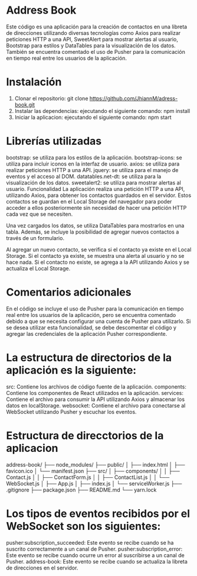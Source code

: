 # Address Book
Este código es una aplicación para la creación de contactos en una libreta de direcciones utilizando diversas tecnologías como Axios para realizar peticiones HTTP a una API, SweetAlert para mostrar alertas al usuario, Bootstrap para estilos y DataTables para la visualización de los datos. También se encuentra comentado el uso de Pusher para la comunicación en tiempo real entre los usuarios de la aplicación.

# Instalación
1. Clonar el repositorio:
    git clone https://github.com/JhiannM/adress-book.git
2. Instalar las dependencias:
    ejecutando el siguiente comando: npm install
3. Iniciar la aplicacion:
    ejecutando el siguiente comando: npm start

# Librerías utilizadas
bootstrap: se utiliza para los estilos de la aplicación.
bootstrap-icons: se utiliza para incluir iconos en la interfaz de usuario.
axios: se utiliza para realizar peticiones HTTP a una API.
jquery: se utiliza para el manejo de eventos y el acceso al DOM.
datatables.net-dt: se utiliza para la visualización de los datos.
sweetalert2: se utiliza para mostrar alertas al usuario.
Funcionalidad
La aplicación realiza una petición HTTP a una API, utilizando Axios, para obtener los contactos guardados en el servidor. Estos contactos se guardan en el Local Storage del navegador para poder acceder a ellos posteriormente sin necesidad de hacer una petición HTTP cada vez que se necesiten.

Una vez cargados los datos, se utiliza DataTables para mostrarlos en una tabla. Además, se incluye la posibilidad de agregar nuevos contactos a través de un formulario.

Al agregar un nuevo contacto, se verifica si el contacto ya existe en el Local Storage. Si el contacto ya existe, se muestra una alerta al usuario y no se hace nada. Si el contacto no existe, se agrega a la API utilizando Axios y se actualiza el Local Storage.

# Comentarios adicionales
En el código se incluye el uso de Pusher para la comunicación en tiempo real entre los usuarios de la aplicación, pero se encuentra comentado debido a que se necesita configurar una cuenta de Pusher para utilizarlo. Si se desea utilizar esta funcionalidad, se debe descomentar el código y agregar las credenciales de la aplicación Pusher correspondiente.

# La estructura de directorios de la aplicación es la siguiente:

src: Contiene los archivos de código fuente de la aplicación.
components: Contiene los componentes de React utilizados en la aplicación.
services: Contiene el archivo para consumir la API utilizando Axios y almacenar los datos en localStorage.
websocket: Contiene el archivo para conectarse al WebSocket utilizando Pusher y escuchar los eventos.

# Estructura de direcctorios de la aplicacion 

address-book/
├── node_modules/
├── public/
│   ├── index.html
│   ├── favicon.ico
│   └── manifest.json
├── src/
│   ├── components/
│   │   ├── Contact.js
│   │   ├── ContactForm.js
│   │   ├── ContactList.js
│   │   └── WebSocket.js
│   ├── App.js
│   ├── index.js
│   └── serviceWorker.js
├── .gitignore
├── package.json
├── README.md
└── yarn.lock

# Los tipos de eventos recibidos por el WebSocket son los siguientes:

pusher:subscription_succeeded: Este evento se recibe cuando se ha suscrito correctamente a un canal de Pusher.
pusher:subscription_error: Este evento se recibe cuando ocurre un error al suscribirse a un canal de Pusher.
address-book: Este evento se recibe cuando se actualiza la libreta de direcciones en el servidor.
